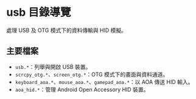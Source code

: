 # usb 目錄導覽

處理 USB 及 OTG 模式下的資料傳輸與 HID 模擬。

## 主要檔案

- `usb.*`：列舉與開啟 USB 裝置。
- `scrcpy_otg.*`、`screen_otg.*`：OTG 模式下的畫面與資料通道。
- `keyboard_aoa.*`、`mouse_aoa.*`、`gamepad_aoa.*`：以 AOA 傳送 HID 輸入。
- `aoa_hid.*`：管理 Android Open Accessory HID 裝置。
